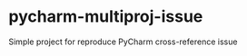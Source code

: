 pycharm-multiproj-issue
=======================

Simple project for reproduce PyCharm cross-reference issue
